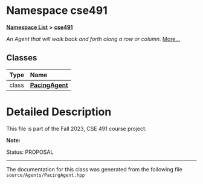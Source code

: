

# Namespace cse491



[**Namespace List**](namespaces.md) **>** [**cse491**](namespacecse491.md)



_An Agent that will walk back and forth along a row or column._ [More...](#detailed-description)
















## Classes

| Type | Name |
| ---: | :--- |
| class | [**PacingAgent**](classcse491_1_1_pacing_agent.md) <br> |


















































# Detailed Description


This file is part of the Fall 2023, CSE 491 course project. 

**Note:**

Status: PROPOSAL 





    

------------------------------
The documentation for this class was generated from the following file `source/Agents/PacingAgent.hpp`


